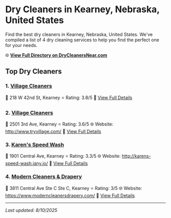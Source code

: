 # Dry Cleaners in Kearney, Nebraska, United States

Find the best dry cleaners in Kearney, Nebraska, United States. We've compiled a list of 4 dry cleaning services to help you find the perfect one for your needs.

🌐 **[View Full Directory on DryCleanersNear.com](https://drycleanersnear.com/city/US/Nebraska/Kearney)**

## Top Dry Cleaners

### 1. [Village Cleaners](https://drycleanersnear.com/dryCleaner/687afc23109507a5c1d43a68/village-cleaners)
📍 218 W 42nd St, Kearney
⭐ Rating: 3.8/5
🔗 [View Full Details](https://drycleanersnear.com/dryCleaner/687afc23109507a5c1d43a68/village-cleaners)

### 2. [Village Cleaners](https://drycleanersnear.com/dryCleaner/687afc22109507a5c1d43a24/village-cleaners)
📍 2501 3rd Ave, Kearney
⭐ Rating: 3.6/5
🌐 Website: http://www.tryvillage.com/
🔗 [View Full Details](https://drycleanersnear.com/dryCleaner/687afc22109507a5c1d43a24/village-cleaners)

### 3. [Karen's Speed Wash](https://drycleanersnear.com/dryCleaner/687afc22109507a5c1d43a46/karen-s-speed-wash)
📍 1901 Central Ave, Kearney
⭐ Rating: 3.3/5
🌐 Website: http://karens-speed-wash.jany.io/
🔗 [View Full Details](https://drycleanersnear.com/dryCleaner/687afc22109507a5c1d43a46/karen-s-speed-wash)

### 4. [Modern Cleaners & Drapery](https://drycleanersnear.com/dryCleaner/687afc25109507a5c1d43a99/modern-cleaners-drapery)
📍 3811 Central Ave Ste C Ste C, Kearney
⭐ Rating: 3/5
🌐 Website: https://www.moderncleanersdrapery.com/
🔗 [View Full Details](https://drycleanersnear.com/dryCleaner/687afc25109507a5c1d43a99/modern-cleaners-drapery)


---

*Last updated: 8/10/2025*
